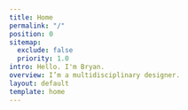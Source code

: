 ```yaml
---
title: Home
permalink: "/"
position: 0
sitemap:
  exclude: false
  priority: 1.0
intro: Hello. I'm Bryan.
overview: I’m a multidisciplinary designer.
layout: default
template: home
---
```

